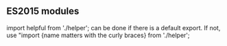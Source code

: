 ## ES2015 modules

import helpful from './helper'; can be done if there is a default export. If not, use "import {name matters with the curly braces} from './helper';